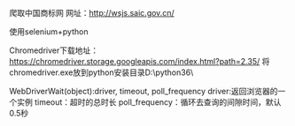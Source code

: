 爬取中国商标网
网址：http://wsjs.saic.gov.cn/

使用selenium+python

Chromedriver下载地址：https://chromedriver.storage.googleapis.com/index.html?path=2.35/
将chromedriver.exe放到python安装目录D:\python36\

WebDriverWait(object):driver, timeout, poll_frequency
driver:返回浏览器的一个实例
timeout：超时的总时长
poll_frequency：循环去查询的间隙时间，默认0.5秒
